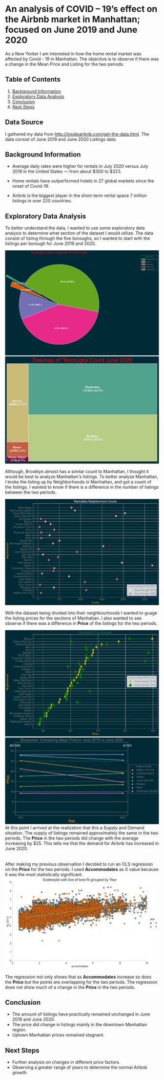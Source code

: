 # An analysis of COVID – 19’s effect on the Airbnb market in Manhattan; focused on June 2019 and June 2020
As a New Yorker I am interested in how the home rental market was affected by Covid - 19 in Manhattan. 
The objective is to observe if there was a change in the Mean Price and Listing for the two periods. 

## Table of Contents
1. [Background Information](#background-information)
2. [Exploratory Data Analysis](#Exploratory-Data-Analysis)
3. [Conclusion](#conclusion)
4. [Next Steps](#next-steps)

## Data Source 
I gathered my data from http://insideairbnb.com/get-the-data.html.
The data consist of June 2019 and June 2020 Listings data.

## Background Information
- Average daily rates were higher for rentals in July 2020 versus July 2019 in the United States — from about $300 to $323. 

- Home rentals have outperformed hotels in 27 global markets since the onset of Covid-19.

- Airbnb is the biggest player in the short-term rental space 7 million listings in over 220 countries.

## Exploratory Data Analysis

To better understand the data, I wanted to use some exploratory data analysis to determine what section of the dataset I  would utilize.
The data consist of listing through the five boroughs, so I wanted to start with the listings per borough for June 2019 and 2020.

![image](https://github.com/jonathanl1220/AirbnbCovidAnalysis/blob/master/img/PieChartJune2019.png)
![image](https://github.com/jonathanl1220/AirbnbCovidAnalysis/blob/master/img/Treemap%20June%202020.png)

Although, Brooklyn almost has a similar count to Manhattan, I thought it would be best to analyze Manhattan's listings. To better analyze Manhattan, I broke the listing up by Neighborhoods  in Manhattan, and got a count of the listings. I wanted to know if there is a difference  in the number of listings between the two periods.

![image](https://github.com/jonathanl1220/AirbnbCovidAnalysis/blob/master/img/ManhattanListingScatter.png)

With the dataset being divided into their neighbourhoods I wanted to guage the listing prices for the sections of Manhattan. I also wanted to see observe if there was a difference in **Price** of the listings for the two periods. 

![image](https://github.com/jonathanl1220/AirbnbCovidAnalysis/blob/master/img/ManhattanScatterJunePrice.png)
![image](https://github.com/jonathanl1220/AirbnbCovidAnalysis/blob/master/img/SlopeChart.png)
At this point I arrived at the realization that this a Supply and Demand situation. The supply of listings remained  approximately the same in the two periods. The **Price** in the two periods did change with the average increasing by $25. This tells me that the demand for Airbnb has increased in June 2020.
\
\
\
After making my previous observation I decided to run an OLS regression on the **Price** for the two periods. I used **Accommodates** as X value because it was the most statistically significant.
![image](https://github.com/jonathanl1220/AirbnbCovidAnalysis/blob/master/img/Regression2.png)

The regression not only shows that as **Accommodates** increase so does the **Price** but the points are overlapping for the two periods. The regression does not show much of a change in the **Price** in the two periods.

## Conclusion

- The amount of listings have practically remained unchanged in June 2019 and June 2020.
- The price did change in listings mainly in the downtown Manhattan region. 
- Uptown Manhattan prices remained stagnant.

## Next Steps

- Further analysis on changes in different price factors.
- Observing a greater range of years to determine the normal Airbnb growth.
